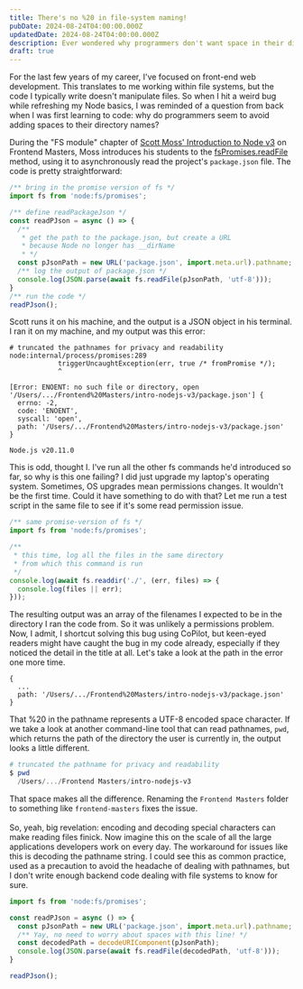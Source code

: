 ```yaml
---
title: There's no %20 in file-system naming!
pubDate: 2024-08-24T04:00:00.000Z
updatedDate: 2024-08-24T04:00:00.000Z
description: Ever wondered why programmers don't want space in their directory names?
draft: true
---
```


For the last few years of my career, I've focused on front-end web development. This translates to me working within file systems, but the code I typically write doesn't manipulate files. So when I hit a weird bug while refreshing my Node basics, I was reminded of a question from back when I was first learning to code: why do programmers seem to avoid adding spaces to their directory names?

During the "FS module" chapter of [Scott Moss' Introduction to Node v3](https://frontendmasters.com/courses/node-js-v3/) on Frontend Masters, Moss introduces his students to the [fsPromises.readFile](https://nodejs.org/api/fs.html#fspromisesreadfilepath-options) method, using it to asynchronously read the project's `package.json` file. The code is pretty straightforward:

```javascript
/** bring in the promise version of fs */
import fs from 'node:fs/promises';

/** define readPackageJson */
const readPJson = async () => {
  /** 
   * get the path to the package.json, but create a URL 
   * because Node no longer has __dirName 
   * */
  const pJsonPath = new URL('package.json', import.meta.url).pathname;
  /** log the output of package.json */
  console.log(JSON.parse(await fs.readFile(pJsonPath, 'utf-8')));
}
/** run the code */
readPJson();
```

Scott runs it on his machine, and the output is a JSON object in his terminal. I ran it on my machine, and my output was this error:

```shell
# truncated the pathnames for privacy and readability
node:internal/process/promises:289
            triggerUncaughtException(err, true /* fromPromise */);
            ^

[Error: ENOENT: no such file or directory, open '/Users/.../Frontend%20Masters/intro-nodejs-v3/package.json'] {
  errno: -2,
  code: 'ENOENT',
  syscall: 'open',
  path: '/Users/.../Frontend%20Masters/intro-nodejs-v3/package.json'
}

Node.js v20.11.0
```

This is odd, thought I. I've run all the other fs commands he'd introduced so far, so why is this one failing? I did just upgrade my laptop's operating system. Sometimes, OS upgrades mean permissions changes. It wouldn't be the first time. Could it have something to do with that? Let me run a test script in the same file to see if it's some read permission issue.

```javascript
/** same promise-version of fs */
import fs from 'node:fs/promises';

/** 
 * this time, log all the files in the same directory
 * from which this command is run
 */
console.log(await fs.readdir('./', (err, files) => {
  console.log(files || err);
}));
```

The resulting output was an array of the filenames I expected to be in the directory I ran the code from. So it was unlikely a permissions problem. Now, I admit, I shortcut solving this bug using CoPilot, but keen-eyed readers might have caught the bug in my code already, especially if they noticed the detail in the title at all. Let's take a look at the path in the error one more time.

```shell
{
  ...
  path: '/Users/.../Frontend%20Masters/intro-nodejs-v3/package.json'
}
```

That %20 in the pathname represents a UTF-8 encoded space character. If we take a look at another command-line tool that can read pathnames, `pwd`, which returns the path of the directory the user is currently in, the output looks a little different.

```powershell
# truncated the pathname for privacy and readability
$ pwd
  /Users/.../Frontend Masters/intro-nodejs-v3
```

That space makes all the difference. Renaming the `Frontend Masters` folder to something like `frontend-masters` fixes the issue.\
\
So, yeah, big revelation: encoding and decoding special characters can make reading files finick. Now imagine this on the scale of all the large applications developers work on every day. The workaround for issues like this is decoding the pathname string. I could see this as common practice, used as a precaution to avoid the headache of dealing with pathnames, but I don't write enough backend code dealing with file systems to know for sure.

```javascript
import fs from 'node:fs/promises';

const readPJson = async () => {
  const pJsonPath = new URL('package.json', import.meta.url).pathname;
  /** Yay, no need to worry about spaces with this line! */
  const decodedPath = decodeURIComponent(pJsonPath);
  console.log(JSON.parse(await fs.readFile(decodedPath, 'utf-8')));
}

readPJson();
```

